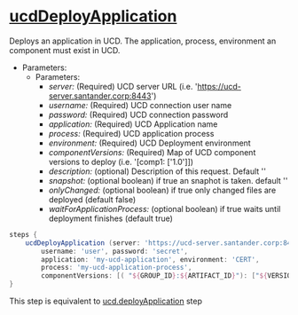 # [ucdDeployApplication](/vars/ucdDeployApplication.groovy)

Deploys an application in UCD. The application, process, environment an component must exist in UCD.

- Parameters:
   - Parameters:
      - _server:_ (Required) UCD server URL (i.e. 'https://ucd-server.santander.corp:8443')
      - _username:_ (Required) UCD connection user name
      - _password:_ (Required) UCD connection password
      - _application:_ (Required) UCD Application name
      - _process:_ (Required) UCD application process
      - _environment:_ (Required) UCD Deployment environment
      - _componentVersions:_ (Required) Map of UCD component versions to deploy (i.e. '[comp1: ['1.0']])
      - _description:_ (optional) Description of this request. Default ''
      - _snapshot:_ (optional boolean) if true an snaphot is taken. default ''
      - _onlyChanged:_ (optional boolean) if true only changed files are deployed (default false)
      - _waitForApplicationProcess:_ (optional boolean) if true waits until deployment finishes (default true)

```groovy
steps {    
    ucdDeployApplication (server: 'https://ucd-server.santander.corp:8443', 
        username: 'user', password: 'secret', 
        application: 'my-ucd-application', environment: 'CERT', 
        process: 'my-ucd-application-process', 
        componentVersions: [( "${GROUP_ID}:${ARTIFACT_ID}"): ["${VERSION}-${BUILD_ID}"]])
}
```

This step is equivalent to [ucd.deployApplication](/vars/ucd) step